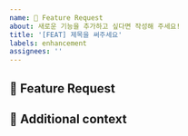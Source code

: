 ```yaml
---
name: 🚀 Feature Request
about: 새로운 기능을 추가하고 싶다면 작성해 주세요!
title: '[FEAT] 제목을 써주세요'
labels: enhancement
assignees: ''
---
```


## 🚀 Feature Request

<!-- 새로운 기능이 무엇인지 명료한 설명 부탁드립니다 -->

## 📎 Additional context

<!-- 참고할 자료가 있다면 추가해 주세요 -->
